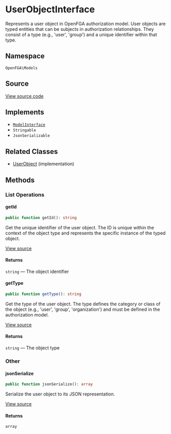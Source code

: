 # UserObjectInterface

Represents a user object in OpenFGA authorization model. User objects are typed entities that can be subjects in authorization relationships. They consist of a type (e.g., &#039;user&#039;, &#039;group&#039;) and a unique identifier within that type.

## Namespace
`OpenFGA\Models`

## Source
[View source code](https://github.com/evansims/openfga-php/blob/main/src/Models/UserObjectInterface.php)

## Implements
* [`ModelInterface`](ModelInterface.md)
* `Stringable`
* `JsonSerializable`

## Related Classes
* [UserObject](Models/UserObject.md) (implementation)

## Methods

### List Operations
#### getId

```php
public function getId(): string
```

Get the unique identifier of the user object. The ID is unique within the context of the object type and represents the specific instance of the typed object.

[View source](https://github.com/evansims/openfga-php/blob/main/src/Models/UserObjectInterface.php#L36)

#### Returns
`string` — The object identifier
#### getType

```php
public function getType(): string
```

Get the type of the user object. The type defines the category or class of the object (e.g., &#039;user&#039;, &#039;group&#039;, &#039;organization&#039;) and must be defined in the authorization model.

[View source](https://github.com/evansims/openfga-php/blob/main/src/Models/UserObjectInterface.php#L46)

#### Returns
`string` — The object type
### Other
#### jsonSerialize

```php
public function jsonSerialize(): array
```

Serialize the user object to its JSON representation.

[View source](https://github.com/evansims/openfga-php/blob/main/src/Models/UserObjectInterface.php#L54)

#### Returns
`array`
